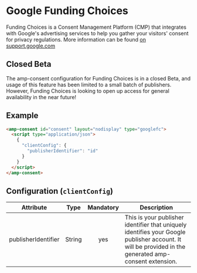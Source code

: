 # Google Funding Choices

Funding Choices is a Consent Management Platform (CMP) that integrates with Google's advertising services to help you gather your visitors' consent for privacy regulations. More information can be found [on support.google.com](https://support.google.com/fundingchoices/#topic=9437573)

## Closed Beta

The amp-consent configuration for Funding Choices is in a closed Beta, and usage of this feature has been limited to a small batch of publishers. However, Funding Choices is looking to open up access for general availability in the near future!

## Example

```html
<amp-consent id="consent" layout="nodisplay" type="googlefc">
  <script type="application/json">
    {
      "clientConfig": {
        "publisherIdentifier": "id"
      }
    }
  </script>
</amp-consent>
```

## Configuration (`clientConfig`)

| Attribute           |  Type  | Mandatory | Description                                                                                                                                           |
| ------------------- | :----: | :-------: | ----------------------------------------------------------------------------------------------------------------------------------------------------- |
| publisherIdentifier | String |    yes    | This is your publisher identifier that uniquely identifies your Google publisher account. It will be provided in the generated amp-consent extension. |
